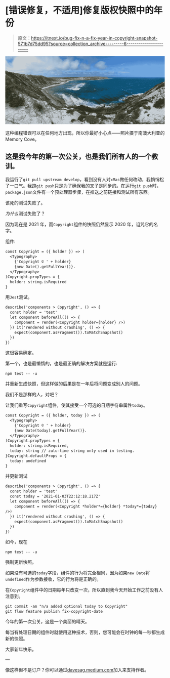 # [错误修复，不适用]修复版权快照中的年份

> 原文：<https://itnext.io/bug-fix-n-a-fix-year-in-copyright-snapshot-571b7d75dd95?source=collection_archive---------6----------------------->

![](img/3c8281f65de1da115835adfe7d873519.png)

这种编程错误可以在任何地方出现，所以你最好小心点——照片摄于南澳大利亚的 Memory Cove。

## 这是我今年的第一次公关，也是我们所有人的一个教训。

我运行了`git pull upstream develop`，看到没有人对`xMas`做任何改动，我悄悄松了一口气。我跑`git push`只是为了确保我的叉子是同步的。在运行`git push`时，`package.json`文件有一个预处理器步骤，在推送之前链接和测试所有东西。

该死的测试失败了。

*为什么*测试失败了？

因为现在是 2021 年，而`Copyright`组件的快照仍然显示 2020 年，诅咒它的名字。

组件:

```
const Copyright = ({ holder }) => (
  <Typography>
    {'Copyright © ' + holder}
    {new Date().getFullYear()}.
  </Typography>
)Copyright.propTypes = {
  holder: string.isRequired
}
```

用`Jest`测试。

```
describe('components > Copyright', () => {
  const holder = 'test'
  let component beforeAll(() => {
    component = render(<Copyright holder={holder} />)
  }) it('rendered without crashing', () => {
    expect(component.asFragment()).toMatchSnapshot()
  })
})
```

这很容易确定。

第一个，也是最懒惰的，也是最正确的解决方案就是运行:

```
npm test -- -u
```

并重新生成快照，但这样做的后果是在一年后将问题变成别人的问题。

我们不是那样的人，对吧？

让我们重写`Copyright`组件，使其接受一个可选的日期字符串属性`today`。

```
const Copyright = ({ holder, today }) => (
  <Typography>
    {'Copyright © ' + holder}
    {new Date(today).getFullYear()}.
  </Typography>
)Copyright.propTypes = {
  holder: string.isRequired,
  today: string // zulu-time string only used in testing.
}Copyright.defaultProps = {
  today: undefined
}
```

并更新测试

```
describe('components > Copyright', () => {
  const holder = 'test'
  const today = '2021-01-03T22:12:18.217Z'
  let component beforeAll(() => {
    component = render(<Copyright *holder*={holder} *today*={today} />)
  }) it('rendered without crashing', () => {
    expect(component.asFragment()).toMatchSnapshot()
  })
})
```

如今，现在

```
npm test -- -u
```

强制更新快照。

如果没有可选的`today`字段，组件的行为将完全相同，因为如果`new Date`将`undefined`作为参数接收，它的行为将是正确的。

在`Copyright`组件中的日期每年只改变一次，所以直到我今天开始工作之前没有人注意到。

```
git commit -am "n/a added optional today to Copyright"
git flow feature publish fix-copyright-date
```

今年的第一次公关，这是一个美丽的晴天。

每当有处理日期的组件时就使用这种技术，否则，您可能会在时钟的每一秒都生成新的快照。

大家新年快乐。

—

像这样但不是订户？你可以通过[davesag.medium.com](https://davesag.medium.com/membership)加入来支持作者。